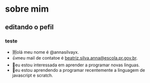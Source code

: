# sobre mim

## editando o pefil

### teste

- 🈹olá meu nome é @annasilvayx.
- 👍meu mail de contatoe é beatriz.silva.anna@escola.pr.gov.br. 
- 💯eu estou interessada em aprender a programar novas linguas.
- 🌱eu estou aprendendo a programar recentemente a linguagem de javascript e scratch.



<!---
annasilvayx/annasilvayx is a ✨ special ✨ repository because its `README.md` (this file) appears on your GitHub profile.
You can click the Preview link to take a look at your changes.
--->
